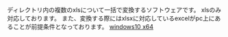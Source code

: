 ディレクトリ内の複数のxlsについて一括で変換するソフトウェアです。
xlsのみ対応しております。
また、変換する際にはxlsxに対応しているexcelがpc上にあることが前提条件となっております。
[windows10 x64](https://github.com/haruki-tec/xls-to-xlsx-converter/releases/download/v1/gui_tp.exe)
